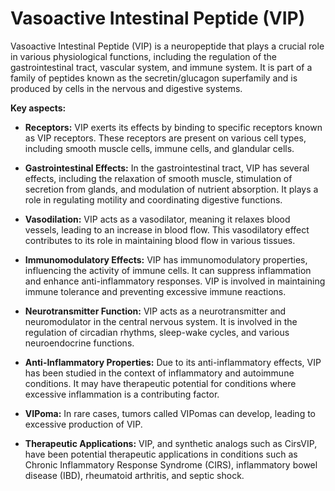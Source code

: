# Vasoactive Intestinal Peptide (VIP)

Vasoactive Intestinal Peptide (VIP) is a neuropeptide that plays a crucial role in various physiological functions, including the regulation of the gastrointestinal tract, vascular system, and immune system. It is part of a family of peptides known as the secretin/glucagon superfamily and is produced by cells in the nervous and digestive systems.

**Key aspects:**

* **Receptors:** VIP exerts its effects by binding to specific receptors known as VIP receptors. These receptors are present on various cell types, including smooth muscle cells, immune cells, and glandular cells.

* **Gastrointestinal Effects:** In the gastrointestinal tract, VIP has several effects, including the relaxation of smooth muscle, stimulation of secretion from glands, and modulation of nutrient absorption. It plays a role in regulating motility and coordinating digestive functions.

* **Vasodilation:** VIP acts as a vasodilator, meaning it relaxes blood vessels, leading to an increase in blood flow. This vasodilatory effect contributes to its role in maintaining blood flow in various tissues.

* **Immunomodulatory Effects:** VIP has immunomodulatory properties, influencing the activity of immune cells. It can suppress inflammation and enhance anti-inflammatory responses. VIP is involved in maintaining immune tolerance and preventing excessive immune reactions.

* **Neurotransmitter Function:** VIP acts as a neurotransmitter and neuromodulator in the central nervous system. It is involved in the regulation of circadian rhythms, sleep-wake cycles, and various neuroendocrine functions.

* **Anti-Inflammatory Properties:** Due to its anti-inflammatory effects, VIP has been studied in the context of inflammatory and autoimmune conditions. It may have therapeutic potential for conditions where excessive inflammation is a contributing factor.

* **VIPoma:** In rare cases, tumors called VIPomas can develop, leading to excessive production of VIP.

* **Therapeutic Applications:** VIP, and synthetic analogs such as CirsVIP, have been potential therapeutic applications in conditions such as Chronic Inflammatory Response Syndrome (CIRS), inflammatory bowel disease (IBD), rheumatoid arthritis, and septic shock.
